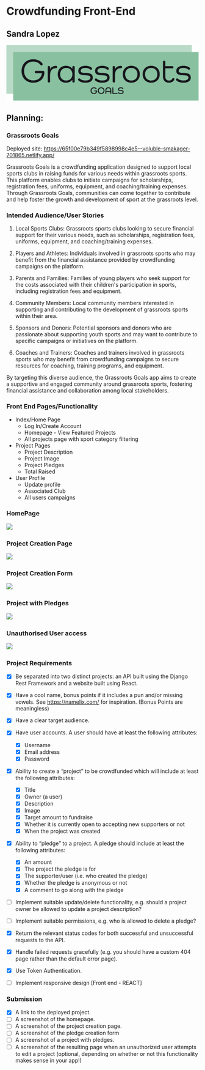 # Crowdfunding Front-End
## Sandra Lopez
![]( public/images/GrassrootsLogo.png )

## Planning:
### Grassroots Goals

Deployed site: https://65f00e79b349f5898998c4e5--voluble-smakager-701865.netlify.app/

Grassroots Goals is a crowdfunding application designed to support local sports clubs in raising funds for various needs within grassroots sports. This platform enables clubs to initiate campaigns for scholarships, registration fees, uniforms, equipment, and coaching/training expenses. Through Grassroots Goals, communities can come together to contribute and help foster the growth and development of sport at the grassroots level.

### Intended Audience/User Stories
1. Local Sports Clubs:
Grassroots sports clubs looking to secure financial support for their various needs, such as scholarships, registration fees, uniforms, equipment, and coaching/training expenses.

2. Players and Athletes:
Individuals involved in grassroots sports who may benefit from the financial assistance provided by crowdfunding campaigns on the platform.

3. Parents and Families:
Families of young players who seek support for the costs associated with their children's participation in sports, including registration fees and equipment.

1. Community Members:
Local community members interested in supporting and contributing to the development of grassroots sports within their area.

1. Sponsors and Donors:
Potential sponsors and donors who are passionate about supporting youth sports and may want to contribute to specific campaigns or initiatives on the platform.

1. Coaches and Trainers:
Coaches and trainers involved in grassroots sports who may benefit from crowdfunding campaigns to secure resources for coaching, training programs, and equipment.

By targeting this diverse audience, the Grassroots Goals app aims to create a supportive and engaged community around grassroots sports, fostering financial assistance and collaboration among local stakeholders.

### Front End Pages/Functionality
- Index/Home Page
    - Log In/Create Account
    - Homepage - View Featured Projects
    - All projects page with sport category filtering
- Project Pages
    - Project Description
    - Project Image
    - Project Pledges
    - Total Raised
- User Profile
    - Update profile 
    - Associated Club
    - All users campaigns

### HomePage
![]( relative_link_to_screenshot )


### Project Creation Page
![]( relative_link_to_screenshot )


### Project Creation Form
![]( relative_link_to_screenshot )


### Project with Pledges
![]( relative_link_to_screenshot )


### Unauthorised User access
![]( relative_link_to_screenshot )



### Project Requirements

 - [x] Be separated into two distinct projects: an API built using the Django Rest Framework and a website built using React.
 - [x] Have a cool name, bonus points if it includes a pun and/or missing vowels. See https://namelix.com/ for inspiration. (Bonus Points are meaningless)
 - [x] Have a clear target audience.
 - [x] Have user accounts. A user should have at least the following attributes: 
   - [x] Username
   - [x] Email address
   - [x] Password
 - [x] Ability to create a “project” to be crowdfunded which will include at least the following attributes:
   - [x] Title
   - [x] Owner (a user)
   - [x] Description
   - [x] Image
   - [x] Target amount to fundraise
   - [x] Whether it is currently open to accepting new supporters or not 
   - [x] When the project was created
 - [x] Ability to “pledge” to a project. A pledge should include at least the following attributes:
   - [x] An amount
   - [x] The project the pledge is for
   - [x] The supporter/user (i.e. who created the pledge) 
   - [x] Whether the pledge is anonymous or not
   - [x] A comment to go along with the pledge
 - [ ] Implement suitable update/delete functionality, e.g. should a project owner be allowed to update a project description?
 - [ ] Implement suitable permissions, e.g. who is allowed to delete a pledge?
 - [x] Return the relevant status codes for both successful and unsuccessful requests to the API.
 - [x] Handle failed requests gracefully (e.g. you should have a custom 404 page rather than the default error page).
  
 - [x] Use Token Authentication.
 - [ ] Implement responsive design [Front end - REACT]

### Submission

 - [x] A link to the deployed project.
 - [ ] A screenshot of the homepage.
 - [ ] A screenshot of the project creation page.
 - [ ] A screenshot of the pledge creation form
 - [ ] A screenshot of a project with pledges.
 - [ ] A screenshot of the resulting page when an unauthorized user attempts to edit a project (optional, depending on whether or not this functionality makes sense in your app!)